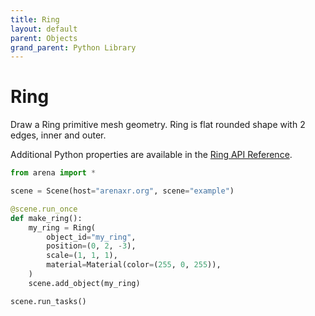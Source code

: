 ```yaml
---
title: Ring
layout: default
parent: Objects
grand_parent: Python Library
---
```


# Ring

Draw a Ring primitive mesh geometry. Ring is flat rounded shape with 2 edges, inner and outer.

Additional Python properties are available in the [Ring API Reference](/content/python-api/objects/ring).

```python
from arena import *

scene = Scene(host="arenaxr.org", scene="example")

@scene.run_once
def make_ring():
    my_ring = Ring(
        object_id="my_ring",
        position=(0, 2, -3),
        scale=(1, 1, 1),
        material=Material(color=(255, 0, 255)),
    )
    scene.add_object(my_ring)

scene.run_tasks()
```

